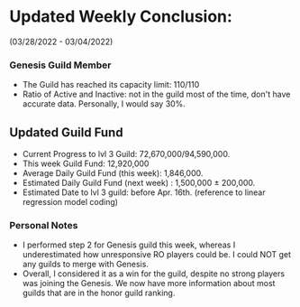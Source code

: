 # Updated Weekly Conclusion:
(03/28/2022 - 03/04/2022)
### Genesis Guild Member
 - The Guild has reached its capacity limit: 110/110
 - Ratio of Active and Inactive: not in the guild most of the time, don't have accurate data. Personally, I would say 30%.
## Updated Guild Fund
 - Current Progress to lvl 3 Guild: 72,670,000/94,590,000. 
 - This week Guild Fund: 12,920,000
 - Average Daily Guild Fund (this week): 1,846,000.
 - Estimated Daily Guild Fund (next week) : 1,500,000 ± 200,000.
 - Estimated Date to lvl 3 guild: before Apr. 16th. (reference to linear regression model coding)

### Personal Notes
 - I performed step 2 for Genesis guild this week, whereas I underestimated how unresponsive RO players could be. I could NOT get any guilds to merge with Genesis.
 - Overall, I considered it as a win for the guild, despite no strong players was joining the Genesis. We now have more information about most guilds that are in the honor guild ranking.
